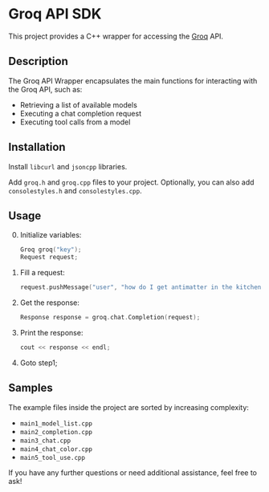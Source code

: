 # Groq API SDK

This project provides a C++ wrapper for accessing the [Groq](https://groq.com/) API.

## Description

The Groq API Wrapper encapsulates the main functions for interacting with the Groq API, such as:

- Retrieving a list of available models
- Executing a chat completion request
- Executing tool calls from a model

## Installation

Install `libcurl` and `jsoncpp` libraries.

Add `groq.h` and `groq.cpp` files to your project.
Optionally, you can also add `consolestyles.h` and `consolestyles.cpp`.

## Usage

0. Initialize variables:
    ```cpp
    Groq groq("key");
    Request request;
    ```
1. Fill a request:
    ```cpp
    request.pushMessage("user", "how do I get antimatter in the kitchen?");
    ```
2. Get the response:
    ```cpp
    Response response = groq.chat.Completion(request);
    ```
3. Print the response:
    ```cpp
    cout << response << endl;
    ```
4. Goto step1;

## Samples

The example files inside the project are sorted by increasing complexity:

- `main1_model_list.cpp`
- `main2_completion.cpp`
- `main3_chat.cpp`
- `main4_chat_color.cpp`
- `main5_tool_use.cpp`

If you have any further questions or need additional assistance, feel free to ask!
